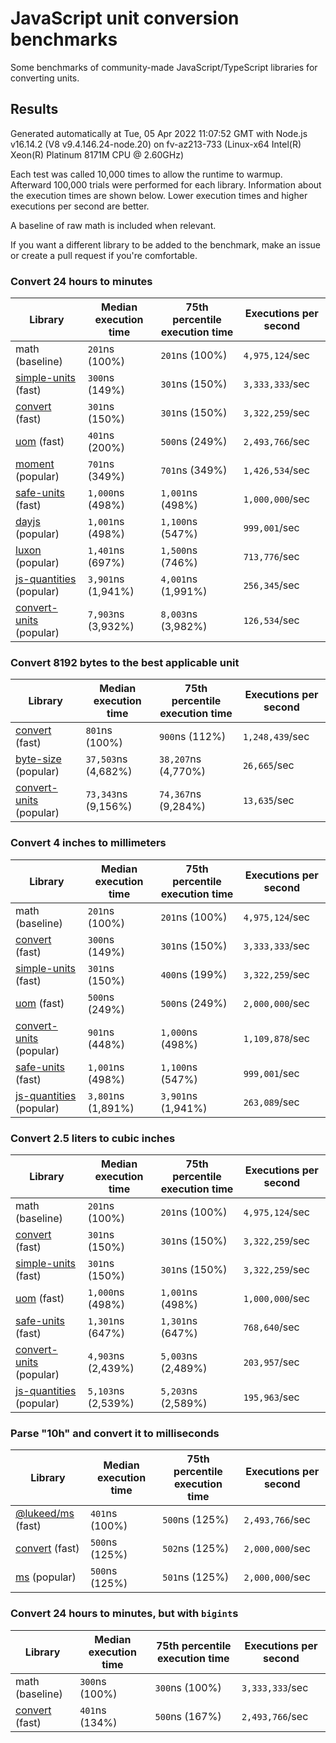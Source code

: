 # JavaScript unit conversion benchmarks

Some benchmarks of community-made JavaScript/TypeScript libraries for converting units.

## Results

<!-- beginblock(results) -->

Generated automatically at Tue, 05 Apr 2022 11:07:52 GMT with Node.js v16.14.2 (V8 v9.4.146.24-node.20) on fv-az213-733 (Linux-x64 Intel(R) Xeon(R) Platinum 8171M CPU @ 2.60GHz)

Each test was called 10,000 times to allow the runtime to warmup.
Afterward 100,000 trials were performed for each library.
Information about the execution times are shown below.
Lower execution times and higher executions per second are better.

A baseline of raw math is included when relevant.

If you want a different library to be added to the benchmark, make an issue or create a pull request if you're comfortable.

### Convert 24 hours to minutes

| Library                                                            | Median execution time | 75th percentile execution time | Executions per second |
| ------------------------------------------------------------------ | --------------------- | ------------------------------ | --------------------- |
| math (baseline)                                                    | `201`ns (100%)        | `201`ns (100%)                 | `4,975,124`/sec       |
| [simple-units](https://npmjs.com/package/simple-units) (fast)      | `300`ns (149%)        | `301`ns (150%)                 | `3,333,333`/sec       |
| [convert](https://npmjs.com/package/convert) (fast)                | `301`ns (150%)        | `301`ns (150%)                 | `3,322,259`/sec       |
| [uom](https://npmjs.com/package/uom) (fast)                        | `401`ns (200%)        | `500`ns (249%)                 | `2,493,766`/sec       |
| [moment](https://npmjs.com/package/moment) (popular)               | `701`ns (349%)        | `701`ns (349%)                 | `1,426,534`/sec       |
| [safe-units](https://npmjs.com/package/safe-units) (fast)          | `1,000`ns (498%)      | `1,001`ns (498%)               | `1,000,000`/sec       |
| [dayjs](https://npmjs.com/package/dayjs) (popular)                 | `1,001`ns (498%)      | `1,100`ns (547%)               | `999,001`/sec         |
| [luxon](https://npmjs.com/package/luxon) (popular)                 | `1,401`ns (697%)      | `1,500`ns (746%)               | `713,776`/sec         |
| [js-quantities](https://npmjs.com/package/js-quantities) (popular) | `3,901`ns (1,941%)    | `4,001`ns (1,991%)             | `256,345`/sec         |
| [convert-units](https://npmjs.com/package/convert-units) (popular) | `7,903`ns (3,932%)    | `8,003`ns (3,982%)             | `126,534`/sec         |

### Convert 8192 bytes to the best applicable unit

| Library                                                            | Median execution time | 75th percentile execution time | Executions per second |
| ------------------------------------------------------------------ | --------------------- | ------------------------------ | --------------------- |
| [convert](https://npmjs.com/package/convert) (fast)                | `801`ns (100%)        | `900`ns (112%)                 | `1,248,439`/sec       |
| [byte-size](https://npmjs.com/package/byte-size) (popular)         | `37,503`ns (4,682%)   | `38,207`ns (4,770%)            | `26,665`/sec          |
| [convert-units](https://npmjs.com/package/convert-units) (popular) | `73,343`ns (9,156%)   | `74,367`ns (9,284%)            | `13,635`/sec          |

### Convert 4 inches to millimeters

| Library                                                            | Median execution time | 75th percentile execution time | Executions per second |
| ------------------------------------------------------------------ | --------------------- | ------------------------------ | --------------------- |
| math (baseline)                                                    | `201`ns (100%)        | `201`ns (100%)                 | `4,975,124`/sec       |
| [convert](https://npmjs.com/package/convert) (fast)                | `300`ns (149%)        | `301`ns (150%)                 | `3,333,333`/sec       |
| [simple-units](https://npmjs.com/package/simple-units) (fast)      | `301`ns (150%)        | `400`ns (199%)                 | `3,322,259`/sec       |
| [uom](https://npmjs.com/package/uom) (fast)                        | `500`ns (249%)        | `500`ns (249%)                 | `2,000,000`/sec       |
| [convert-units](https://npmjs.com/package/convert-units) (popular) | `901`ns (448%)        | `1,000`ns (498%)               | `1,109,878`/sec       |
| [safe-units](https://npmjs.com/package/safe-units) (fast)          | `1,001`ns (498%)      | `1,100`ns (547%)               | `999,001`/sec         |
| [js-quantities](https://npmjs.com/package/js-quantities) (popular) | `3,801`ns (1,891%)    | `3,901`ns (1,941%)             | `263,089`/sec         |

### Convert 2.5 liters to cubic inches

| Library                                                            | Median execution time | 75th percentile execution time | Executions per second |
| ------------------------------------------------------------------ | --------------------- | ------------------------------ | --------------------- |
| math (baseline)                                                    | `201`ns (100%)        | `201`ns (100%)                 | `4,975,124`/sec       |
| [convert](https://npmjs.com/package/convert) (fast)                | `301`ns (150%)        | `301`ns (150%)                 | `3,322,259`/sec       |
| [simple-units](https://npmjs.com/package/simple-units) (fast)      | `301`ns (150%)        | `301`ns (150%)                 | `3,322,259`/sec       |
| [uom](https://npmjs.com/package/uom) (fast)                        | `1,000`ns (498%)      | `1,001`ns (498%)               | `1,000,000`/sec       |
| [safe-units](https://npmjs.com/package/safe-units) (fast)          | `1,301`ns (647%)      | `1,301`ns (647%)               | `768,640`/sec         |
| [convert-units](https://npmjs.com/package/convert-units) (popular) | `4,903`ns (2,439%)    | `5,003`ns (2,489%)             | `203,957`/sec         |
| [js-quantities](https://npmjs.com/package/js-quantities) (popular) | `5,103`ns (2,539%)    | `5,203`ns (2,589%)             | `195,963`/sec         |

### Parse "10h" and convert it to milliseconds

| Library                                                   | Median execution time | 75th percentile execution time | Executions per second |
| --------------------------------------------------------- | --------------------- | ------------------------------ | --------------------- |
| [@lukeed/ms](https://npmjs.com/package/@lukeed/ms) (fast) | `401`ns (100%)        | `500`ns (125%)                 | `2,493,766`/sec       |
| [convert](https://npmjs.com/package/convert) (fast)       | `500`ns (125%)        | `502`ns (125%)                 | `2,000,000`/sec       |
| [ms](https://npmjs.com/package/ms) (popular)              | `500`ns (125%)        | `501`ns (125%)                 | `2,000,000`/sec       |

### Convert 24 hours to minutes, but with `bigint`s

| Library                                             | Median execution time | 75th percentile execution time | Executions per second |
| --------------------------------------------------- | --------------------- | ------------------------------ | --------------------- |
| math (baseline)                                     | `300`ns (100%)        | `300`ns (100%)                 | `3,333,333`/sec       |
| [convert](https://npmjs.com/package/convert) (fast) | `401`ns (134%)        | `500`ns (167%)                 | `2,493,766`/sec       |

<!-- endblock(results) -->
